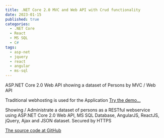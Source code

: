 ```yaml
---
title: .NET Core 2.0 MVC and Web API with Crud functionality
date: 2023-01-15
published: true
categories:
  - .NET Core
  - React
  - MS SQL
  - C#
tags:
  - asp-net
  - jquery
  - react
  - angular
  - ms-sql
---
```


ASP.NET Core 2.0 Web API showing a dataset of Persons by MVC / Web API

Traditional webhosting is used for the Application 
<a href="https://persons.api.core.persteenolsen.com" target="_blank" title="Show persons as a webservice">Try the demo...</a>

<p>Showing / Administrate a dataset of persons as a RESTful webservice using ASP.NET Core 2.0 Web API, MS SQL Database, AngularJS, ReactJS, jQuery, Ajax and JSON dataset. Secured by HTTPS</p>


<a href="https://github.com/persteenolsen/core-two-zero-js" target="_blank">The source code at GitHub</a>
